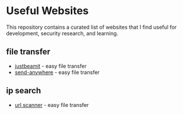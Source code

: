 # Useful Websites

This repository contains a curated list of websites that I find useful for development, security research, and learning.

## file transfer
- [justbeamit](https://justbeamit.com/) - easy file transfer
- [send-anywhere](https://send-anywhere.com/[) - easy file transfer

## ip search 
- [url scanner](https://urlscan.io/[) - easy file transfer


